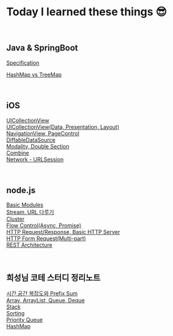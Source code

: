 # **Today I learned these things 😎**

<br>

## **Java & SpringBoot**
[Specification](https://github.com/geniusYoo/TIL/blob/main/SpringBoot/Specification.md)

[HashMap vs TreeMap](https://github.com/geniusYoo/TIL/blob/main/SpringBoot/HashMap_TreeMap.md)



<br>

## **iOS**
[UICollectionView](https://github.com/geniusYoo/TIL/blob//iOS/July%2014%2C%202022.md) <br>
[UICollectionView(Data, Presentation, Layout)](https://.com/geniusYoo/TIL/blob/main/iOS/July%2018%2C%202022md) <br>
[NavigationView, PageControl](https://github.com//TIL/blob/main/iOS/July%2019%2C%202022.md) <br>
[DiffableDataSource](https://github.com/geniusYoo/TIL//main/iOS/July%2021%2C%202022.md)<br>
[Modality, Double Section](https://github.com/geniusYoo//blob/main/iOS/July%2024%2C%202022.md)<br>
[Combine](https://github.com/geniusYoo/TIL/blob/main/iOS/%2030%2C%202022.md)<br>
[Network - URLSession](https://github.com/geniusYoo/TIL/blob/main/iOS/August%202%2C%202022.md)

<br>

## **node.js**
[Basic Modules](https://github.com/geniusYoo/TIL/blob/node/1_January%2019%2C%202023.md)<br>
[Stream, URL 다루기](https://github.com/geniusYoo/TIL/blob/node/2_January%2019(2)%2C%202023.md)<br>
[Cluster](https://github.com/geniusYoo/TIL/blob/main/node/2020%2C%202023.md)<br>
[Flow Control(Async, Promise)](https://github.com/TIL/blob/main/node/4_January%2024%2C%202023.md)<br>
[HTTP Request/Response, Basic HTTP Server](https://github.geniusYoo/TIL/blob/main/node/5_January%2026%2C%202023.md)<br>
[HTTP Form Request(Multi-part)](https://github.com/TIL/blob/main/node/6_January%2027%2C%202023.md)<br>
[REST Architecture](https://github.com/<geniusYoo/TIL/blob/main/node/7_February%207%2C%202023.md)

<br>

## **희성님 코테 스터디 정리노트**
[시간,공간 복잡도와 Prefix Sum](https://github.com/geniusYoo/TIL/blob/main/%EC%A0%95%EB%A6%AC%EB%85%B8%ED%8A%B8/1%EA%B0%95%20-%20%EC%8B%9C%EA%B0%84%2C%20%EA%B3%B5%EA%B0%84%20%EB%B3%B5%EC%9E%A1%EB%8F%84%EC%99%80%20Prefix%20Sum.md)<br>
[Array, ArrayList, Queue, Deque](https://github.com/geniusYoo/TIL/blob/main/%EC%A0%95%EB%A6%AC%EB%85%B8%ED%8A%B8/2%EA%B0%95%20-%20Array%2C%20ArrayList%2C%20Queue%2C%20Deque.md)<br>
[Stack](https://github.com/geniusYoo/TIL/blob/main/%EC%A0%95%EB%A6%AC%EB%85%B8%ED%8A%B8/3%EA%B0%95%20-%20Stack.md)<br>
[Sorting](https://github.com/geniusYoo/TIL/blob/main/%EC%A0%95%EB%A6%AC%EB%85%B8%ED%8A%B8/4%EC%9E%A5%20-%20Sorting.md)<br>
[Priority Queue](https://github.com/geniusYoo/TIL/blob/main/%EC%A0%95%EB%A6%AC%EB%85%B8%ED%8A%B8/5%EC%9E%A5%20-%20Priority%20Queue.md)<br>
[HashMap](https://github.com/geniusYoo/TIL/blob/main/%EC%A0%95%EB%A6%AC%EB%85%B8%ED%8A%B8/6%EC%9E%A5%20-%20HashMap.md)
<br>


